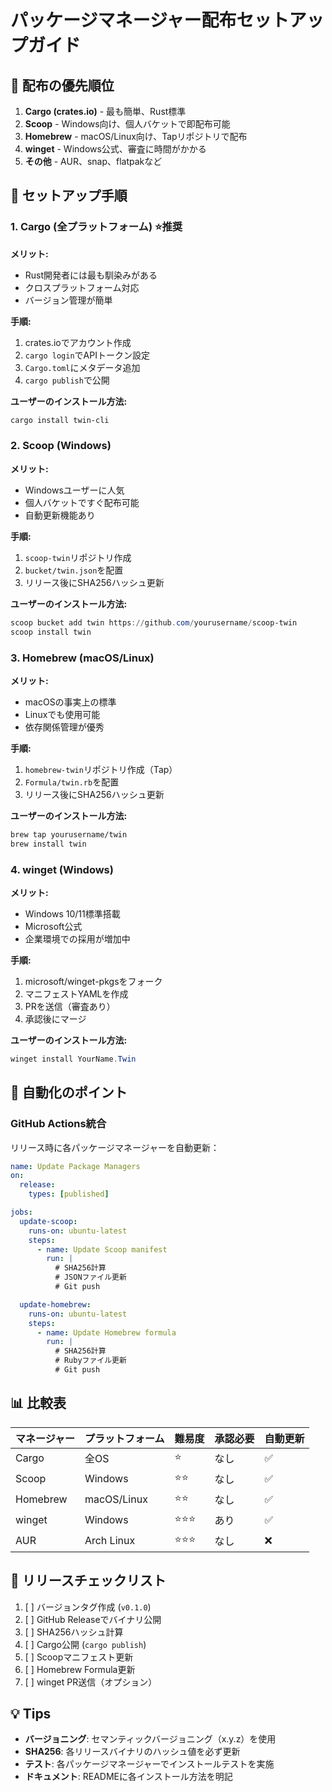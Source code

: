 # パッケージマネージャー配布セットアップガイド

## 🎯 配布の優先順位

1. **Cargo (crates.io)** - 最も簡単、Rust標準
2. **Scoop** - Windows向け、個人バケットで即配布可能
3. **Homebrew** - macOS/Linux向け、Tapリポジトリで配布
4. **winget** - Windows公式、審査に時間がかかる
5. **その他** - AUR、snap、flatpakなど

## 📝 セットアップ手順

### 1. Cargo (全プラットフォーム) ⭐推奨

**メリット:**
- Rust開発者には最も馴染みがある
- クロスプラットフォーム対応
- バージョン管理が簡単

**手順:**
1. crates.ioでアカウント作成
2. `cargo login`でAPIトークン設定
3. `Cargo.toml`にメタデータ追加
4. `cargo publish`で公開

**ユーザーのインストール方法:**
```bash
cargo install twin-cli
```

### 2. Scoop (Windows)

**メリット:**
- Windowsユーザーに人気
- 個人バケットですぐ配布可能
- 自動更新機能あり

**手順:**
1. `scoop-twin`リポジトリ作成
2. `bucket/twin.json`を配置
3. リリース後にSHA256ハッシュ更新

**ユーザーのインストール方法:**
```powershell
scoop bucket add twin https://github.com/yourusername/scoop-twin
scoop install twin
```

### 3. Homebrew (macOS/Linux)

**メリット:**
- macOSの事実上の標準
- Linuxでも使用可能
- 依存関係管理が優秀

**手順:**
1. `homebrew-twin`リポジトリ作成（Tap）
2. `Formula/twin.rb`を配置
3. リリース後にSHA256ハッシュ更新

**ユーザーのインストール方法:**
```bash
brew tap yourusername/twin
brew install twin
```

### 4. winget (Windows)

**メリット:**
- Windows 10/11標準搭載
- Microsoft公式
- 企業環境での採用が増加中

**手順:**
1. microsoft/winget-pkgsをフォーク
2. マニフェストYAMLを作成
3. PRを送信（審査あり）
4. 承認後にマージ

**ユーザーのインストール方法:**
```powershell
winget install YourName.Twin
```

## 🔄 自動化のポイント

### GitHub Actions統合

リリース時に各パッケージマネージャーを自動更新：

```yaml
name: Update Package Managers
on:
  release:
    types: [published]

jobs:
  update-scoop:
    runs-on: ubuntu-latest
    steps:
      - name: Update Scoop manifest
        run: |
          # SHA256計算
          # JSONファイル更新
          # Git push

  update-homebrew:
    runs-on: ubuntu-latest
    steps:
      - name: Update Homebrew formula
        run: |
          # SHA256計算
          # Rubyファイル更新
          # Git push
```

## 📊 比較表

| マネージャー | プラットフォーム | 難易度 | 承認必要 | 自動更新 |
|------------|---------------|--------|---------|----------|
| Cargo | 全OS | ⭐ | なし | ✅ |
| Scoop | Windows | ⭐⭐ | なし | ✅ |
| Homebrew | macOS/Linux | ⭐⭐ | なし | ✅ |
| winget | Windows | ⭐⭐⭐ | あり | ✅ |
| AUR | Arch Linux | ⭐⭐⭐ | なし | ❌ |

## 🚀 リリースチェックリスト

1. [ ] バージョンタグ作成 (`v0.1.0`)
2. [ ] GitHub Releaseでバイナリ公開
3. [ ] SHA256ハッシュ計算
4. [ ] Cargo公開 (`cargo publish`)
5. [ ] Scoopマニフェスト更新
6. [ ] Homebrew Formula更新
7. [ ] winget PR送信（オプション）

## 💡 Tips

- **バージョニング**: セマンティックバージョニング（x.y.z）を使用
- **SHA256**: 各リリースバイナリのハッシュ値を必ず更新
- **テスト**: 各パッケージマネージャーでインストールテストを実施
- **ドキュメント**: READMEに各インストール方法を明記